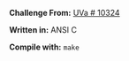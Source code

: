 **Challenge From:** [UVa # 10324](http://uva.onlinejudge.org/external/103/10324.html)

**Written in:** ANSI C

**Compile with:** `make`

